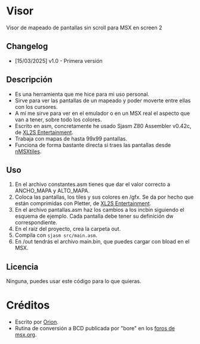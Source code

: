 # Visor
Visor de mapeado de pantallas sin scroll para MSX en screen 2

## Changelog

* [15/03/2025] v1.0 - Primera versión

## Descripción

* Es una herramienta que me hice para mi uso personal.
* Sirve para ver las pantallas de un mapeado y poder moverte entre ellas con los cursores.
* A mí me sirve para ver en el emulador o en un MSX real el aspecto que van a tener, sobre todo los colores.
* Escrito en asm, concretamente he usado Sjasm Z80 Assembler v0.42c, de [XL2S Entertainment](https://www.xl2s.tk/).
* Trabaja con mapas de hasta 99x99 pantallas.
* Funciona de forma bastante directa si traes las pantallas desde [nMSXtiles](https://github.com/pipagerardo/nMSXtiles).

## Uso

1. En el archivo constantes.asm tienes que dar el valor correcto a ANCHO_MAPA y ALTO_MAPA.
2. Coloca las pantallas, los tiles y sus colores en /gfx. Se da por hecho que están comprimidas con Pletter, de [XL2S Entertainment](https://www.xl2s.tk/).
3. En el archivo pantallas.asm haz los cambios a los incbin siguiendo el esquema de ejemplo. Cada pantalla debe tener su definición dw correspondiente.
4. En el raíz del proyecto, crea la carpeta out.
5. Compila con `sjasm src/main.asm`.
6. En /out tendrás el archivo main.bin, que puedes cargar con bload en el MSX.

## Licencia

Ninguna, puedes usar este código para lo que quieras.

# Créditos

* Escrito por [Orion](https://orionmsx.com/).
* Rutina de conversión a BCD publicada por "bore" en los [foros de msx.org](https://www.msx.org/forum/development/msx-development/bcdhex-conversion-asm).